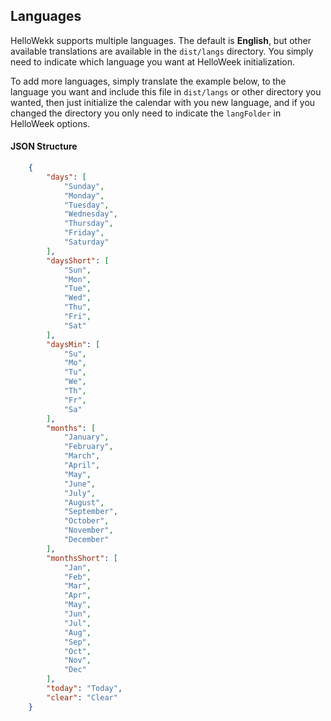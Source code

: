 ## Languages

HelloWekk supports multiple languages.
The default is **English**, but other available translations are available in the `dist/langs` directory.
You simply need to indicate which language you want at HelloWeek initialization.

To add more languages, simply translate the example below, to the language you want and include this
file in `dist/langs` or other directory you wanted, then just initialize the calendar with you new language,
and if you changed the directory you only need to indicate the `langFolder` in HelloWeek options.

#### JSON Structure

```json
    {
        "days": [
            "Sunday",
            "Monday",
            "Tuesday",
            "Wednesday",
            "Thursday",
            "Friday",
            "Saturday"
        ],
        "daysShort": [
            "Sun",
            "Mon",
            "Tue",
            "Wed",
            "Thu",
            "Fri",
            "Sat"
        ],
        "daysMin": [
            "Su",
            "Mo",
            "Tu",
            "We",
            "Th",
            "Fr",
            "Sa"
        ],
        "months": [
            "January",
            "February",
            "March",
            "April",
            "May",
            "June",
            "July",
            "August",
            "September",
            "October",
            "November",
            "December"
        ],
        "monthsShort": [
            "Jan",
            "Feb",
            "Mar",
            "Apr",
            "May",
            "Jun",
            "Jul",
            "Aug",
            "Sep",
            "Oct",
            "Nov",
            "Dec"
        ],
        "today": "Today",
        "clear": "Clear"
    }

```
